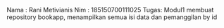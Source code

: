 Nama : Rani Metivianis 
Nim  : 185150700111025
Tugas: Modul1 membuat repository bookapp, menampilkan semua isi data dan pemanggilan by id 

